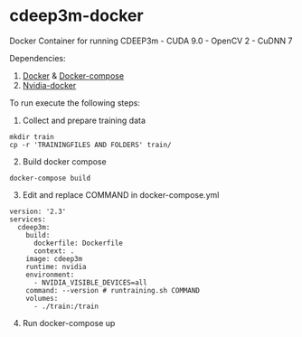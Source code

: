 # cdeep3m-docker
Docker Container for running CDEEP3m - CUDA 9.0 - OpenCV 2 - CuDNN 7

Dependencies:

1) [Docker](https://www.digitalocean.com/community/tutorials?q=+How+To+Install+and+Use+Docker+on+Ubuntu) & [Docker-compose](https://www.digitalocean.com/community/tutorials?q=Docker+Compose+on+Ubuntu)  
2) [Nvidia-docker](https://github.com/NVIDIA/nvidia-docker) 

To run execute the following steps:

1) Collect and prepare training data

```
mkdir train
cp -r 'TRAININGFILES AND FOLDERS' train/
```

2) Build docker compose
```
docker-compose build 
```
3) Edit and replace COMMAND in docker-compose.yml      

```
version: '2.3'
services:
  cdeep3m:
    build:
      dockerfile: Dockerfile
      context: .
    image: cdeep3m
    runtime: nvidia
    environment:
      - NVIDIA_VISIBLE_DEVICES=all
    command: --version # runtraining.sh COMMAND 
    volumes:
      - ./train:/train
```

4) Run docker-compose up
